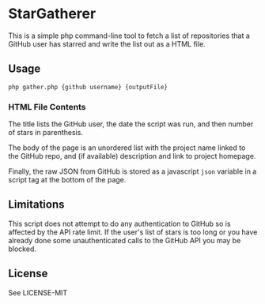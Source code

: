 # StarGatherer

This is a simple php command-line tool to fetch a list of repositories that a GitHub user has starred and
write the list out as a HTML file.

## Usage

`php gather.php {github username} {outputFile}`

### HTML File Contents

The title lists the GitHub user, the date the script was run, and then number of stars in parenthesis.

The body of the page is an unordered list with the project name linked to the GitHub repo, and (if available)
description and link to project homepage.

Finally, the raw JSON from GitHub is stored as a javascript `json` variable in a script tag at the bottom of the page. 

## Limitations

This script does not attempt to do any authentication to GitHub so is affected by the API rate limit. If the user's
list of stars is too long or you have already done some unauthenticated calls to the GitHub API you may be blocked.

## License

See LICENSE-MIT